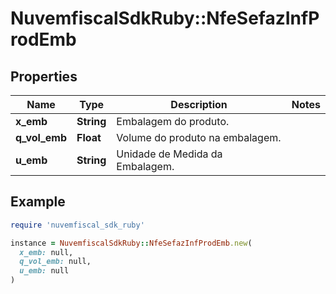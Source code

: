 # NuvemfiscalSdkRuby::NfeSefazInfProdEmb

## Properties

| Name | Type | Description | Notes |
| ---- | ---- | ----------- | ----- |
| **x_emb** | **String** | Embalagem do produto. |  |
| **q_vol_emb** | **Float** | Volume do produto na embalagem. |  |
| **u_emb** | **String** | Unidade de Medida da Embalagem. |  |

## Example

```ruby
require 'nuvemfiscal_sdk_ruby'

instance = NuvemfiscalSdkRuby::NfeSefazInfProdEmb.new(
  x_emb: null,
  q_vol_emb: null,
  u_emb: null
)
```

